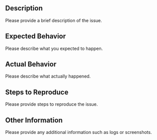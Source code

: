 ## Description

Please provide a brief description of the issue.

## Expected Behavior

Please describe what you expected to happen.

## Actual Behavior

Please describe what actually happened.

## Steps to Reproduce

Please provide steps to reproduce the issue.

## Other Information

Please provide any additional information such as logs or screenshots.
